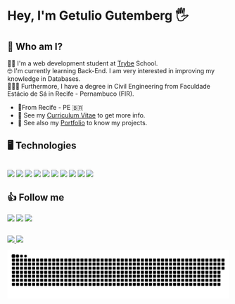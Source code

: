 # Hey, I'm Getulio Gutemberg 🖐

 ## 👦 Who am I? 

👨‍💻 I'm a web development student at [Trybe](https://www.betrybe.com/) School.
 </br>
🤓 I'm currently learning Back-End. I am very interested in improving my knowledge in Databases.
</br>
👩🏽‍🎓 Furthermore, I have a degree in Civil Engineering from Faculdade Estácio de Sá in Recife - Pernambuco (FIR).
</br>

- 📍From Recife - PE 🇧🇷
- 📄 See my <a href="#" target="blank">Curriculum Vitae</a> to get more info.
- 📓 See also my <a href="#" target="blank">Portfolio</a> to know my projects.
 

## 🖥️ Technologies

<div style="display: inline_block"><br>
  <img src="https://img.shields.io/badge/HTML5-E34F26?style=for-the-badge&logo=html5&logoColor=white">
  <img src="https://img.shields.io/badge/CSS3-1572B6?style=for-the-badge&logo=css3&logoColor=white">
  <img src="https://img.shields.io/badge/JavaScript-F7DF1E?style=for-the-badge&logo=javascript&logoColor=black" target="_blank">
  <img src="https://img.shields.io/badge/Bootstrap-563D7C?style=for-the-badge&logo=bootstrap&logoColor=white">
  <img src="https://img.shields.io/badge/Jest-C21325?style=for-the-badge&logo=jest&logoColor=white">
  <img src="https://img.shields.io/badge/React-20232A?style=for-the-badge&logo=react&logoColor=61DAFB">
  <img src="https://img.shields.io/badge/React_Router-CA4245?style=for-the-badge&logo=react-router&logoColor=white">
  <img src="https://img.shields.io/badge/Redux-593D88?style=for-the-badge&logo=redux&logoColor=white">
  <img src="https://img.shields.io/badge/MySQL-00000F?style=for-the-badge&logo=mysql&logoColor=white">
  <img src="https://img.shields.io/badge/MongoDB-4EA94B?style=for-the-badge&logo=mongodb&logoColor=white">
</div>

 
 ## 👍 Follow me
 
<div> 
  <a href="https://www.instagram.com/getuliogutemberg/" target="_blank"><img src="https://img.shields.io/badge/-Instagram-%23E4405F?style=for-the-badge&logo=instagram&logoColor=white" target="_blank"></a>
  <a href = "mailto:getulio.dev@gmail.com"><img src="https://img.shields.io/badge/-Gmail-%23333?style=for-the-badge&logo=gmail&logoColor=white" target="_blank"></a>
  <a href="https://www.linkedin.com/in/getuliogutemberg/" target="_blank"><img src="https://img.shields.io/badge/-LinkedIn-%230077B5?style=for-the-badge&logo=linkedin&logoColor=white" target="_blank"></a> 
</div>


##
<div>
  <a href="https://github.com/getuliogutemberg">
  <img height="180em" src="https://github-readme-stats.vercel.app/api?username=getuliogutemberg&show_icons=true&theme=dracula&include_all_commits=true&count_private=true"/>
  <img height="180em" src="https://github-readme-stats.vercel.app/api/top-langs/?username=getuliogutemberg&layout=compact&langs_count=16&theme=dracula"/>
</div>
 
 ![Snake animation](https://github.com/getuliogutemberg/getuliogutemberg/blob/output/github-contribution-grid-snake.svg)
